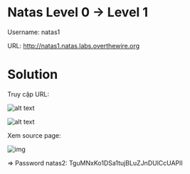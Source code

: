 # Natas Level 0 → Level 1

Username: natas1

URL: http://natas1.natas.labs.overthewire.org

# Solution

Truy cập URL: 

![alt text](image-3.png)

![alt text](image-4.png)

Xem source page:

![img](5)

=> Password natas2: TguMNxKo1DSa1tujBLuZJnDUlCcUAPlI




